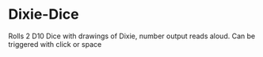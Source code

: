 # Dixie-Dice
Rolls 2 D10 Dice with drawings of Dixie, number output reads aloud. Can be triggered with click or space
